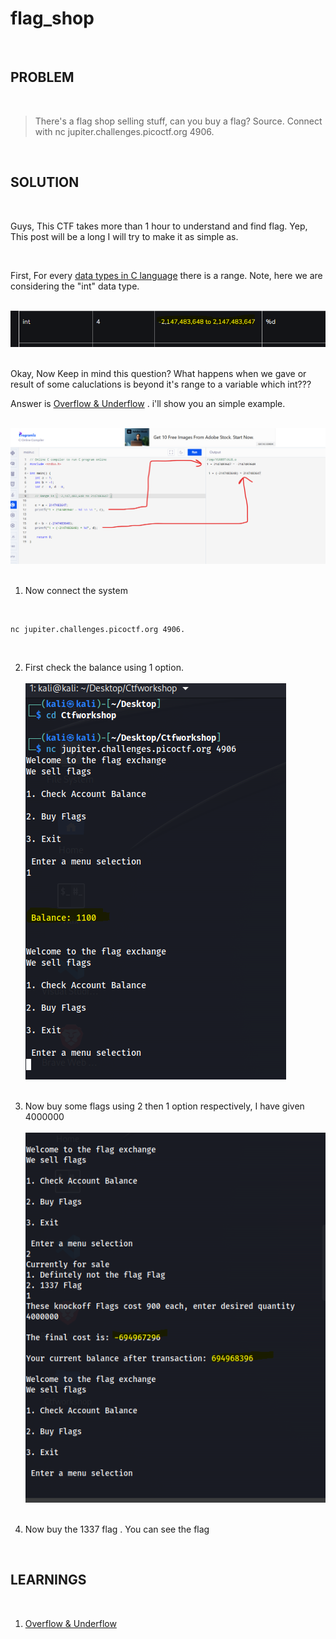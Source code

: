 


# flag_shop

<br>

## PROBLEM

<br>


> There's a flag shop selling stuff, can you buy a flag? Source. Connect with nc jupiter.challenges.picoctf.org 4906.

<br>



## SOLUTION

<br>

<p> Guys, This CTF takes more than 1 hour to understand and find flag. Yep, This post will be a long I will try to make it as simple as. <p>

<br>

First, For every [data types in C language](https://www.geeksforgeeks.org/data-types-in-c/) there is a range. Note, here we are considering the "int" data type. <br><br>

![1](images/10.png) <br><br>

Okay, Now Keep in mind this question? What happens when we gave or result of some caluclations is beyond it's range to a variable which int???<br>

Answer is [Overflow & Underflow](https://www.scaler.com/topics/c/overflow-and-underflow-in-c/) . i'll show you an simple example. <br><br>

![1](images/11.png) <br><br>


1. Now connect the system <br>

<br>

```
nc jupiter.challenges.picoctf.org 4906.

```
<br>

2. First check the balance using 1 option.  <br><br>
![1](images/12.png) <br><br>

3. Now buy some flags using 2 then 1 option respectively, I have given 4000000 <br><br>
![1](images/13.png) <br><br>

4. Now buy the 1337 flag . You can see the flag <br>
<br>


## LEARNINGS

<br>

1. [Overflow & Underflow](https://www.scaler.com/topics/c/overflow-and-underflow-in-c/)